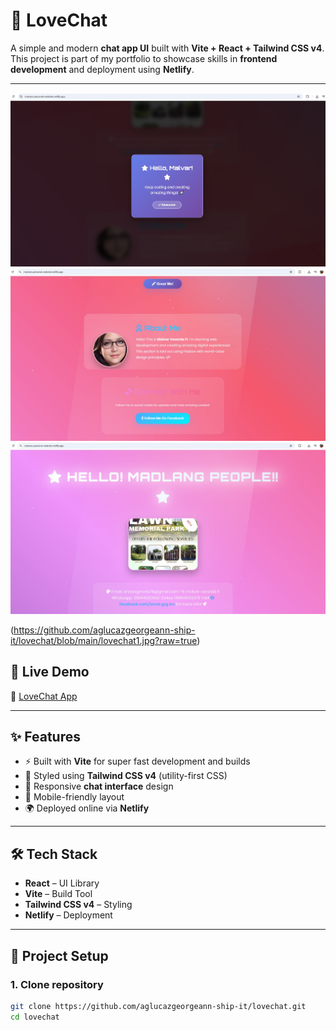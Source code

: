 # 💖 LoveChat

A simple and modern **chat app UI** built with **Vite + React + Tailwind CSS v4**.  
This project is part of my portfolio to showcase skills in **frontend development** and deployment using **Netlify**.

---
<!-- Dito natin ilalagay ang lahat ng screenshots -->
![Products Page](https://github.com/aglucazgeorgeann-ship-it/personal-website/blob/main/mypesonalwebsite3.jpg?raw=true)
![Product Detail Page](https://github.com/aglucazgeorgeann-ship-it/personal-website/blob/main/mypesonalwebsite2.jpg?raw=true)
![Admin Panel](https://github.com/aglucazgeorgeann-ship-it/personal-website/blob/main/mypesonalwebsite1.jpg?raw=true)



(https://github.com/aglucazgeorgeann-ship-it/lovechat/blob/main/lovechat1.jpg?raw=true)

## 🚀 Live Demo
🔗 [LoveChat App](https://lovechat432.netlify.app)

---

## ✨ Features
- ⚡ Built with **Vite** for super fast development and builds  
- 🎨 Styled using **Tailwind CSS v4** (utility-first CSS)  
- 💬 Responsive **chat interface** design  
- 📱 Mobile-friendly layout  
- 🌍 Deployed online via **Netlify**  

---

## 🛠 Tech Stack
- **React** – UI Library  
- **Vite** – Build Tool  
- **Tailwind CSS v4** – Styling  
- **Netlify** – Deployment  

---

## 📂 Project Setup

### 1. Clone repository
```bash
git clone https://github.com/aglucazgeorgeann-ship-it/lovechat.git
cd lovechat
